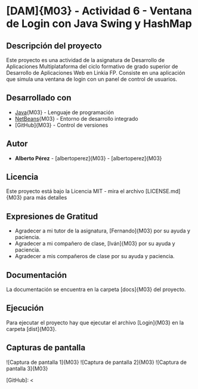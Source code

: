 # [DAM]{M03} - Actividad 6 - Ventana de Login con Java Swing y HashMap
## Descripción del proyecto
Este proyecto es una actividad de la asignatura de Desarrollo de Aplicaciones Multiplataforma del ciclo formativo de grado superior de Desarrollo de Aplicaciones Web en Linkia FP. Consiste en una aplicación que simula una ventana de login con un panel de control de usuarios.

## Desarrollado con
* [Java]{M03} - Lenguaje de programación
* [NetBeans]{M03} - Entorno de desarrollo integrado
* [GitHub]{M03} - Control de versiones

## Autor
* **Alberto Pérez** - [albertoperez]{M03} - [albertoperez]{M03}

## Licencia
Este proyecto está bajo la Licencia MIT - mira el archivo [LICENSE.md]{M03} para más detalles

## Expresiones de Gratitud
* Agradecer a mi tutor de la asignatura, [Fernando]{M03} por su ayuda y paciencia.
* Agradecer a mi compañero de clase, [Iván]{M03} por su ayuda y paciencia.
* Agradecer a mis compañeros de clase por su ayuda y paciencia.

## Documentación
La documentación se encuentra en la carpeta [docs]{M03} del proyecto.

## Ejecución
Para ejecutar el proyecto hay que ejecutar el archivo [Login]{M03} en la carpeta [dist]{M03}.

## Capturas de pantalla
![Captura de pantalla 1]{M03}
![Captura de pantalla 2]{M03}
![Captura de pantalla 3]{M03}

[NetBeans]: <https://netbeans.org/>
[Java]: <https://www.java.com/es/>
[GitHub]: <